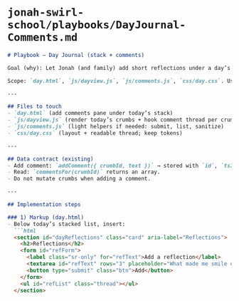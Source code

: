 # `jonah-swirl-school/playbooks/DayJournal-Comments.md`

```md
# Playbook — Day Journal (stack + comments)

Goal (why): Let Jonah (and family) add short reflections under a day’s crumbs, building a gentle journaling habit that later feeds Evidence.

Scope: `day.html`, `js/dayview.js`, `js/comments.js`, `css/day.css`. Use existing Storage comments API.

---

## Files to touch
- `day.html` (add comments pane under today’s stack)
- `js/dayview.js` (render today’s crumbs + hook comment thread per crumb OR a single “day thread”)
- `js/comments.js` (light helpers if needed: submit, list, sanitize)
- `css/day.css` (layout + readable thread; keep tokens)

---

## Data contract (existing)
- Add comment: `addComment({ crumbId, text })` → stored with `id`, `tsISO`, `author:'jonah'`.  
- Read: `commentsFor(crumbId)` returns an array.  
- Do not mutate crumbs when adding a comment.

---

## Implementation steps

### 1) Markup (day.html)
- Below today’s stacked list, insert:
  ```html
  <section id="dayReflections" class="card" aria-label="Reflections">
    <h2>Reflections</h2>
    <form id="refForm">
      <label class="sr-only" for="refText">Add a reflection</label>
      <textarea id="refText" rows="3" placeholder="What made me smile or think?"></textarea>
      <button type="submit" class="btn">Add</button>
    </form>
    <ul id="refList" class="thread"></ul>
  </section>
